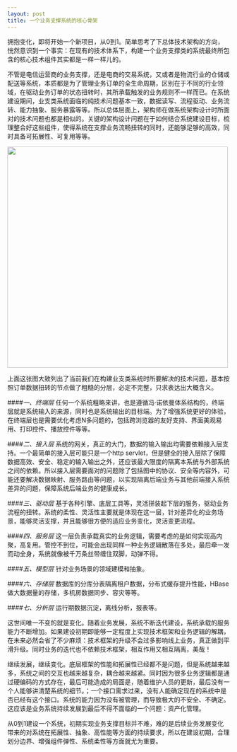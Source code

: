 ```yaml
---
layout: post
title: 一个业务支撑系统的核心骨架
---
```


拥抱变化，即将开始一个新项目，从0到1。简单思考了下总体技术架构的方向，恍然意识到一个事实：在现有的技术体系下，构建一个业务支撑类的系统最终所包含的核心技术组件其实都是一样一样儿的。

不管是电信运营商的业务支撑，还是电商的交易系统，又或者是物流行业的仓储或配送等系统，本质都是为了管理业务订单的全生命周期，区别在于不同的行业领域，在驱动业务订单的状态扭转时，其所承载触发的业务规则不一样而已。在系统建设期间，业支类系统面临的纯技术问题基本一致，数据读写、流程驱动、业务流转、能力抽象、服务暴露等等。所以总体层面上，架构师在做系统架构设计时所面对的技术问题也都是相似的。关键的架构设计问题在于如何结合系统建设目标，梳理整合好这些组件，使得系统在支撑业务流畅扭转的同时，还能够足够的高效，同时具备可拓展性、可复用等等。

<img src="http://i1371.photobucket.com/albums/ag283/njzeroc/Develop/boss-engine.png_zpsydgfc09b.jpeg" width="500px"/>

上面这张图大致列出了当前我们在构建业支类系统时所要解决的技术问题，基本按照订单数据扭转的节点做了粗糙的分层，必定不完整，只求表达出大概含义。

####_一、终端层_
任何一个系统粗略来讲，也是遵循冯·诺依曼体系结构的，终端层就是系统输入的来源，同时也是系统输出的目标端。为了增强系统更好的体验，在终端层也是需要优化考虑N多问题的，包括跨浏览器的友好支持、界面美观易用、打印控件、播放控件等等。

####_二、接入层_
系统的网关，真正的大门，数据的输入输出均需要依赖接入层支持。一个最简单的接入层可能只是一个http servlet，但是健全的接入层除了保障数据高效、安全、稳定的输入输出之外，还应该最大限度的隔离本系统与外部系统之间的依赖。所以接入层需要面对的问题除了包括图中的协议、安全等内容外，可能还要解决数据映射、服务路由等问题，以实现隔离后端业务与其他前端接入系统差异的问题，保障系统后端业务的健康成长。

####_三、驱动层_
基于各种引擎、底层工具等，灵活拼装起下层的服务，驱动业务流程的扭转。系统的柔性、灵活性主要就是体现在这一层，针对差异化的业务场景，能够灵活支撑，并且能够很方便的适应业务变化，灵活变更流程。

####_四、服务层_
这一层负责承载真实的业务逻辑，需要考虑的是如何实现高内聚，高复用。管控不到位，可能会出现同样一种业务逻辑散落在多处，最后牵一发而动全身，系统就像被千万条丝带缠住双脚，动弹不得。

####_五、模型层_
针对业务场景的领域建模和抽象。

####_六、存储层_
数据库的分库分表隔离租户数据，分布式缓存提升性能，HBase做大数据量的存储，多机房数据同步、容灾等等。

####_七、分析层_
运行期数据沉淀，离线分析，报表等。

这世间唯一不变的就是变化。随着业务发展，系统不断迭代建设，系统承载的服务能力不断增加。如果建设初期即能够一定程度上实现技术框架和业务逻辑的解耦，在未来必然会省了不少麻烦：技术框架的升级不会过多影响线上业务，真正做到平滑升级。同时业务的迭代也不依赖技术框架，相互作用又相互隔离，美哉！

继续发展，继续变化。底层框架的性能和拓展性已经都不是问题，但是系统越来越多，系统之间的交互也越来越复杂，耦合越来越紧。同时因为很多业务逻辑都是通过硬编码的方式存在，最后可能造成的局面是，随着维护人员的更新，最后没有一个人能够讲清楚系统的细节。；一个接口需求过来，没有人能确定现在的系统中是否已经有这个接口。系统的能力因为没有被管理，而导致极大的不安全、不确定。这应该是业务系统持续发展到最后不得不面临的一个问题：资产化管理。

从0到1建设一个系统，初期实现业务支撑目标并不难，难的是后续业务发展变化带来的对系统在拓展性、抽象、高性能等方面的持续要求，所以在建设初期，合理划分边界、增强组件弹性、系统柔性等方面就尤为重要。







